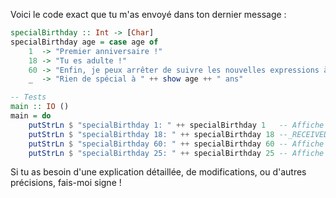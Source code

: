 Voici le code exact que tu m'as envoyé dans ton dernier message :

```haskell
specialBirthday :: Int -> [Char]
specialBirthday age = case age of
    1  -> "Premier anniversaire !"
    18 -> "Tu es adulte !"
    60 -> "Enfin, je peux arrêter de suivre les nouvelles expressions à la mode !"
    _  -> "Rien de spécial à " ++ show age ++ " ans"

-- Tests
main :: IO ()
main = do
    putStrLn $ "specialBirthday 1: " ++ specialBirthday 1   -- Affiche "specialBirthday 1: Premier anniversaire !"
    putStrLn $ "specialBirthday 18: " ++ specialBirthday 18 --_RECEIVED: Affiche "specialBirthday 18: Tu es adulte !"
    putStrLn $ "specialBirthday 60: " ++ specialBirthday 60 -- Affiche "specialBirthday 60: Enfin, je peux arrêter de suivre les nouvelles expressions à la mode !"
    putStrLn $ "specialBirthday 25: " ++ specialBirthday 25 -- Affiche "specialBirthday 25: Rien de spécial à 25 ans"
```

Si tu as besoin d'une explication détaillée, de modifications, ou d'autres précisions, fais-moi signe !
